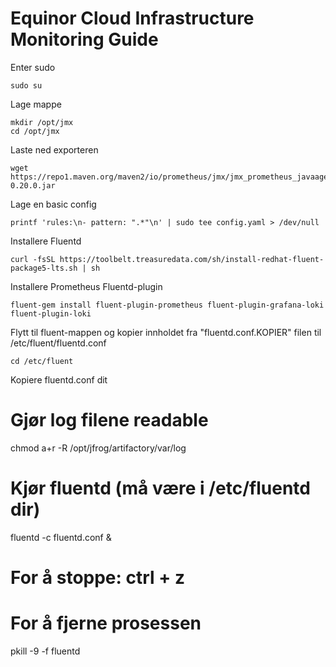 # Equinor Cloud Infrastructure Monitoring Guide
Enter sudo   
```
sudo su
```

Lage mappe
```
mkdir /opt/jmx
cd /opt/jmx
```
Laste ned exporteren
```
wget https://repo1.maven.org/maven2/io/prometheus/jmx/jmx_prometheus_javaagent/0.20.0/jmx_prometheus_javaagent-0.20.0.jar
```

Lage en basic config
```
printf 'rules:\n- pattern: ".*"\n' | sudo tee config.yaml > /dev/null
```


Installere Fluentd
```
curl -fsSL https://toolbelt.treasuredata.com/sh/install-redhat-fluent-package5-lts.sh | sh
```
 
Installere Prometheus Fluentd-plugin
```
fluent-gem install fluent-plugin-prometheus fluent-plugin-grafana-loki fluent-plugin-loki
```

Flytt til fluent-mappen og kopier innholdet fra "fluentd.conf.KOPIER" filen til /etc/fluent/fluentd.conf
```
cd /etc/fluent
```

Kopiere fluentd.conf dit

# Gjør log filene readable
chmod a+r -R /opt/jfrog/artifactory/var/log

# Kjør fluentd (må være i /etc/fluentd dir)
fluentd -c fluentd.conf &

# For å stoppe: ctrl + z

# For å fjerne prosessen
pkill -9 -f fluentd
